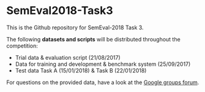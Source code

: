 # SemEval2018-Task3 #

This is the Github repository for SemEval-2018 Task 3.

The following **datasets and scripts** will be distributed throughout the competition:
* Trial data & evaluation script (21/08/2017)
* Data for training and development & benchmark system (25/09/2017)
* Test data Task A (15/01/2018) & Task B (22/01/2018)

For questions on the provided data, have a look at the [Google groups forum](https://groups.google.com/d/forum/semeval2018-task3).

